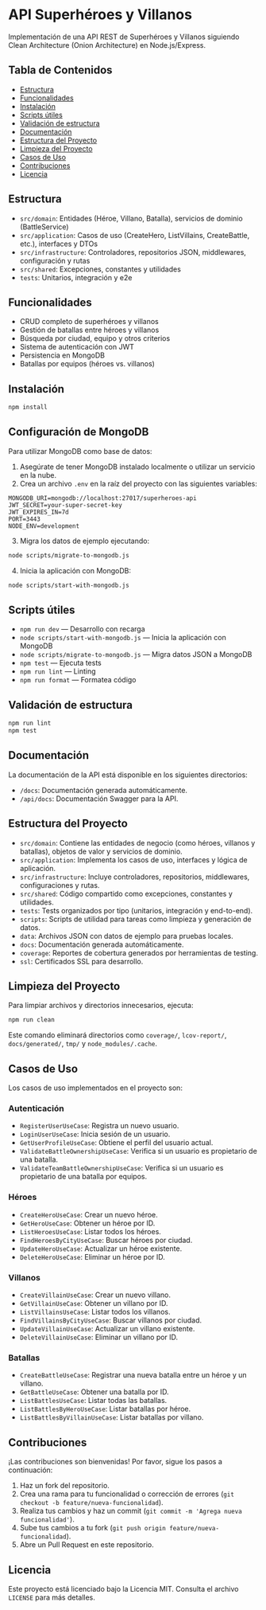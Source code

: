 # API Superhéroes y Villanos

Implementación de una API REST de Superhéroes y Villanos siguiendo Clean Architecture (Onion Architecture) en Node.js/Express.

## Tabla de Contenidos

- [Estructura](#estructura)
- [Funcionalidades](#funcionalidades)
- [Instalación](#instalación)
- [Scripts útiles](#scripts-útiles)
- [Validación de estructura](#validación-de-estructura)
- [Documentación](#documentación)
- [Estructura del Proyecto](#estructura-del-proyecto)
- [Limpieza del Proyecto](#limpieza-del-proyecto)
- [Casos de Uso](#casos-de-uso)
- [Contribuciones](#contribuciones)
- [Licencia](#licencia)

## Estructura

- `src/domain`: Entidades (Héroe, Villano, Batalla), servicios de dominio (BattleService)
- `src/application`: Casos de uso (CreateHero, ListVillains, CreateBattle, etc.), interfaces y DTOs
- `src/infrastructure`: Controladores, repositorios JSON, middlewares, configuración y rutas
- `src/shared`: Excepciones, constantes y utilidades
- `tests`: Unitarios, integración y e2e

## Funcionalidades

- CRUD completo de superhéroes y villanos
- Gestión de batallas entre héroes y villanos
- Búsqueda por ciudad, equipo y otros criterios
- Sistema de autenticación con JWT
- Persistencia en MongoDB
- Batallas por equipos (héroes vs. villanos)

## Instalación

```bash
npm install
```

## Configuración de MongoDB

Para utilizar MongoDB como base de datos:

1. Asegúrate de tener MongoDB instalado localmente o utilizar un servicio en la nube.
2. Crea un archivo `.env` en la raíz del proyecto con las siguientes variables:

```
MONGODB_URI=mongodb://localhost:27017/superheroes-api
JWT_SECRET=your-super-secret-key
JWT_EXPIRES_IN=7d
PORT=3443
NODE_ENV=development
```

3. Migra los datos de ejemplo ejecutando:

```bash
node scripts/migrate-to-mongodb.js
```

4. Inicia la aplicación con MongoDB:

```bash
node scripts/start-with-mongodb.js
```

## Scripts útiles

- `npm run dev` — Desarrollo con recarga
- `node scripts/start-with-mongodb.js` — Inicia la aplicación con MongoDB
- `node scripts/migrate-to-mongodb.js` — Migra datos JSON a MongoDB
- `npm test` — Ejecuta tests
- `npm run lint` — Linting
- `npm run format` — Formatea código

## Validación de estructura

```bash
npm run lint
npm test
```

## Documentación

La documentación de la API está disponible en los siguientes directorios:

- `/docs`: Documentación generada automáticamente.
- `/api/docs`: Documentación Swagger para la API.

## Estructura del Proyecto

- `src/domain`: Contiene las entidades de negocio (como héroes, villanos y batallas), objetos de valor y servicios de dominio.
- `src/application`: Implementa los casos de uso, interfaces y lógica de aplicación.
- `src/infrastructure`: Incluye controladores, repositorios, middlewares, configuraciones y rutas.
- `src/shared`: Código compartido como excepciones, constantes y utilidades.
- `tests`: Tests organizados por tipo (unitarios, integración y end-to-end).
- `scripts`: Scripts de utilidad para tareas como limpieza y generación de datos.
- `data`: Archivos JSON con datos de ejemplo para pruebas locales.
- `docs`: Documentación generada automáticamente.
- `coverage`: Reportes de cobertura generados por herramientas de testing.
- `ssl`: Certificados SSL para desarrollo.

## Limpieza del Proyecto

Para limpiar archivos y directorios innecesarios, ejecuta:

```bash
npm run clean
```

Este comando eliminará directorios como `coverage/`, `lcov-report/`, `docs/generated/`, `tmp/` y `node_modules/.cache`.

## Casos de Uso

Los casos de uso implementados en el proyecto son:

### Autenticación

- `RegisterUserUseCase`: Registra un nuevo usuario.
- `LoginUserUseCase`: Inicia sesión de un usuario.
- `GetUserProfileUseCase`: Obtiene el perfil del usuario actual.
- `ValidateBattleOwnershipUseCase`: Verifica si un usuario es propietario de una batalla.
- `ValidateTeamBattleOwnershipUseCase`: Verifica si un usuario es propietario de una batalla por equipos.

### Héroes

- `CreateHeroUseCase`: Crear un nuevo héroe.
- `GetHeroUseCase`: Obtener un héroe por ID.
- `ListHeroesUseCase`: Listar todos los héroes.
- `FindHeroesByCityUseCase`: Buscar héroes por ciudad.
- `UpdateHeroUseCase`: Actualizar un héroe existente.
- `DeleteHeroUseCase`: Eliminar un héroe por ID.

### Villanos

- `CreateVillainUseCase`: Crear un nuevo villano.
- `GetVillainUseCase`: Obtener un villano por ID.
- `ListVillainsUseCase`: Listar todos los villanos.
- `FindVillainsByCityUseCase`: Buscar villanos por ciudad.
- `UpdateVillainUseCase`: Actualizar un villano existente.
- `DeleteVillainUseCase`: Eliminar un villano por ID.

### Batallas

- `CreateBattleUseCase`: Registrar una nueva batalla entre un héroe y un villano.
- `GetBattleUseCase`: Obtener una batalla por ID.
- `ListBattlesUseCase`: Listar todas las batallas.
- `ListBattlesByHeroUseCase`: Listar batallas por héroe.
- `ListBattlesByVillainUseCase`: Listar batallas por villano.

## Contribuciones

¡Las contribuciones son bienvenidas! Por favor, sigue los pasos a continuación:

1. Haz un fork del repositorio.
2. Crea una rama para tu funcionalidad o corrección de errores (`git checkout -b feature/nueva-funcionalidad`).
3. Realiza tus cambios y haz un commit (`git commit -m 'Agrega nueva funcionalidad'`).
4. Sube tus cambios a tu fork (`git push origin feature/nueva-funcionalidad`).
5. Abre un Pull Request en este repositorio.

## Licencia

Este proyecto está licenciado bajo la Licencia MIT. Consulta el archivo `LICENSE` para más detalles.
